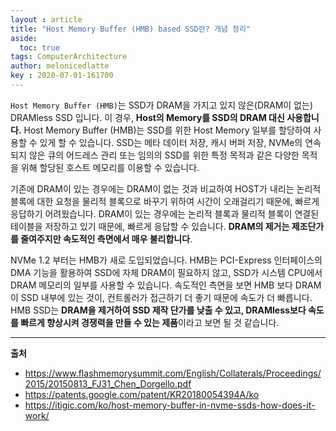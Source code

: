 ```yaml
---
layout : article
title: "Host Memory Buffer (HMB) based SSD란? 개념 정리"
aside:
  toc: true
tags: ComputerArchitecture
author: melonicedlatte  
key : 2020-07-01-161700
---       
```

 
`Host Memory Buffer (HMB)`는 SSD가 DRAM을 가지고 있지 않은(DRAM이 없는) DRAMless SSD 입니다. 이 경우, **Host의 Memory를 SSD의 DRAM 대신 사용합니다.** Host Memory Buffer (HMB)는 SSD를 위한 Host Memory 일부를 할당하여 사용할 수 있게 할 수 있습니다. SSD는 메타 데이터 저장, 캐시 버퍼 저장, NVMe의 연속되지 않은 큐의 어드레스 관리 또는 임의의 SSD를 위한 특정 목적과 같은 다양한 목적을 위해 할당된 호스트 메모리를 이용할 수 있습니다.

기존에 DRAM이 있는 경우에는 DRAM이 없는 것과 비교하여 HOST가 내리는 논리적 블록에 대한 요청을 물리적 블록으로 바꾸기 위하여 시간이 오래걸리기 때문에, 빠르게 응답하기 어려웠습니다. DRAM이 있는 경우에는 논리적 블록과 물리적 블록이 연결된 테이블을 저장하고 있기 때문에, 빠르게 응답할 수 있습니다. **DRAM의 제거는 제조단가를 줄여주지만 속도적인 측면에서 매우 불리합니다**.

NVMe 1.2 부터는 HMB가 새로 도입되었습니다. HMB는 PCI-Express 인터페이스의 DMA 기능을 활용하여 SSD에 자체 DRAM이 필요하지 않고, SSD가 시스템 CPU에서 DRAM 메모리의 일부를 사용할 수 있습니다. 속도적인 측면을 보면 HMB 보다 DRAM이 SSD 내부에 있는 것이, 컨트롤러가 접근하기 더 좋기 때문에 속도가 더 빠릅니다. HMB SSD는 **DRAM을 제거하여 SSD 제작 단가를 낮출 수 있고, DRAMless보다 속도를 빠르게 향상시켜 경쟁력을 만들 수 있는 제품**이라고 보면 될 것 같습니다.

--- 

**출처** 

- https://www.flashmemorysummit.com/English/Collaterals/Proceedings/2015/20150813_FJ31_Chen_Dorgello.pdf
- https://patents.google.com/patent/KR20180054394A/ko
- https://itigic.com/ko/host-memory-buffer-in-nvme-ssds-how-does-it-work/
